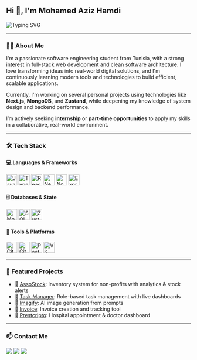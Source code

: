 <h2 align="left">Hi 👋, I'm Mohamed Aziz Hamdi</h2>

<p align="left">
  <img src="https://readme-typing-svg.demolab.com?font=Fira+Code&pause=1000&color=00BFFF&center=false&vCenter=true&width=435&lines=Software+Engineering+Student;Full-Stack+Web+Developer;Problem+Solver+%7C+Tech+Enthusiast;Open+to+Internships+%26+Part-Time+Opportunities" alt="Typing SVG" />
</p>

---

### 👨‍💻 About Me

I'm a passionate software engineering student from Tunisia, with a strong interest in full-stack web development and clean software architecture. I love transforming ideas into real-world digital solutions, and I'm continuously learning modern tools and technologies to build efficient, scalable applications.

Currently, I'm working on several personal projects using technologies like **Next.js**, **MongoDB**, and **Zustand**, while deepening my knowledge of system design and backend performance.

I’m actively seeking **internship** or **part-time opportunities** to apply my skills in a collaborative, real-world environment.

---

### 🛠 Tech Stack

#### 💻 Languages & Frameworks

<p align="left">
  <img src="https://cdn.jsdelivr.net/gh/devicons/devicon/icons/javascript/javascript-original.svg" height="30" alt="JavaScript"/>
  <img src="https://cdn.jsdelivr.net/gh/devicons/devicon/icons/typescript/typescript-original.svg" height="30" alt="TypeScript"/>
  <img src="https://cdn.jsdelivr.net/gh/devicons/devicon/icons/react/react-original.svg" height="30" alt="React"/>
  <img src="https://cdn.jsdelivr.net/gh/devicons/devicon/icons/nextjs/nextjs-original.svg" height="30" alt="Next.js"/>
  <img src="https://cdn.jsdelivr.net/gh/devicons/devicon/icons/nodejs/nodejs-original.svg" height="30" alt="Node.js"/>
  <img src="https://cdn.jsdelivr.net/gh/devicons/devicon/icons/express/express-original.svg" height="30" alt="Express"/>
</p>

#### 🗄️ Databases & State

<p align="left">
  <img src="https://cdn.jsdelivr.net/gh/devicons/devicon/icons/mongodb/mongodb-original.svg" height="30" alt="MongoDB"/>
  <img src="https://cdn.jsdelivr.net/gh/devicons/devicon/icons/mysql/mysql-original.svg" height="30" alt="SQL"/>
  <img src="https://avatars.githubusercontent.com/u/71513464?s=200&v=4" height="30" alt="Zustand" /> <!-- Zustand unofficial logo -->
</p>

#### 🧰 Tools & Platforms

<p align="left">
  <img src="https://cdn.jsdelivr.net/gh/devicons/devicon/icons/git/git-original.svg" height="30" alt="Git"/>
  <img src="https://cdn.jsdelivr.net/gh/devicons/devicon/icons/github/github-original.svg" height="30" alt="GitHub"/>
  <img src="https://cdn.jsdelivr.net/gh/devicons/devicon/icons/postman/postman-original.svg" height="30" alt="Postman"/>
  <img src="https://cdn.jsdelivr.net/gh/devicons/devicon/icons/vscode/vscode-original.svg" height="30" alt="VS Code"/>
</p>

---

### 📂 Featured Projects

- 🔹 [AssoStock](https://github.com/AzizHamdi99/AssoStock): Inventory system for non-profits with analytics & stock alerts  
- 🔹 [Task Manager](https://github.com/AzizHamdi99/Task_Manager): Role-based task management with live dashboards  
- 🔹 [Imagify](https://github.com/AzizHamdi99/Imagify): AI image generation from prompts  
- 🔹 [Invoice](https://github.com/AzizHamdi99/Invoice): Invoice creation and tracking tool  
- 🔹 [Prestcripto](https://github.com/AzizHamdi99/Prestcripto): Hospital appointment & doctor dashboard  

---

### 📫 Contact Me

<p align="left">
  <a href="mailto:medazizhamdi99@gmail.com"><img src="https://img.shields.io/badge/Gmail-D14836?style=flat&logo=gmail&logoColor=white"/></a>
  <a href="https://linkedin.com/in/aziz-hamdi-837175286"><img src="https://img.shields.io/badge/LinkedIn-0077B5?style=flat&logo=linkedin&logoColor=white"/></a>
  <a href="https://github.com/AzizHamdi99"><img src="https://img.shields.io/badge/GitHub-181717?style=flat&logo=github&logoColor=white"/></a>
</p>
